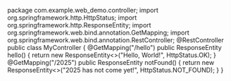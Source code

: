 package com.example.web_demo.controller;
import org.springframework.http.HttpStatus;
import org.springframework.http.ResponseEntity;
import org.springframework.web.bind.annotation.GetMapping;
import org.springframework.web.bind.annotation.RestController;
@RestController
public class MyController {
    @GetMapping("/hello")
    public ResponseEntity<String> hello() {
        return new ResponseEntity<>("Hello, World!", HttpStatus.OK);
    }
    @GetMapping("/2025")
    public ResponseEntity<String> notFound() {
        return new ResponseEntity<>("2025 has not come yet!", HttpStatus.NOT_FOUND);
    }
}

